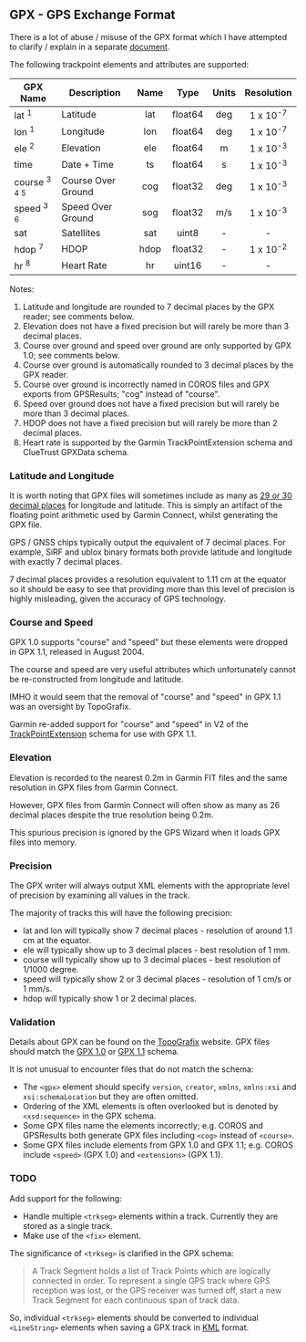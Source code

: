 ## GPX - GPS Exchange Format

There is a lot of abuse / misuse of the GPX format which I have attempted to clarify / explain in a separate [document](../gpx/README.md).

The following trackpoint elements and attributes are supported:

| GPX Name                | Description        | Name |  Type   | Units |     Resolution      |
| ----------------------- | ------------------ | :--: | :-----: | :---: | :-----------------: |
| lat <sup>1</sup>        | Latitude           | lat  | float64 |  deg  | 1 x 10<sup>-7</sup> |
| lon <sup>1</sup>        | Longitude          | lon  | float64 |  deg  | 1 x 10<sup>-7</sup> |
| ele <sup>2</sup>        | Elevation          | ele  | float64 |   m   | 1 x 10<sup>-3</sup> |
| time                    | Date + Time        |  ts  | float64 |   s   | 1 x 10<sup>-3</sup> |
| course <sup>3 4 5</sup> | Course Over Ground | cog  | float32 |  deg  | 1 x 10<sup>-3</sup> |
| speed <sup>3 6</sup>    | Speed Over Ground  | sog  | float32 |  m/s  | 1 x 10<sup>-3</sup> |
| sat                     | Satellites         | sat  |  uint8  |   -   |          -          |
| hdop <sup>7</sup>       | HDOP               | hdop | float32 |   -   | 1 x 10<sup>-2</sup> |
| hr <sup>8</sup>         | Heart Rate         |  hr  | uint16  |   -   |          -          |

Notes:

1. Latitude and longitude are rounded to 7 decimal places by the GPX reader; see comments below.
2. Elevation does not have a fixed precision but will rarely be more than 3 decimal places.
3. Course over ground and speed over ground are only supported by GPX 1.0; see comments below.
4. Course over ground is automatically rounded to 3 decimal places by the GPX reader.
5. Course over ground is incorrectly named in COROS files and GPX exports from GPSResults; "cog" instead of "course".
6. Speed over ground does not have a fixed precision but will rarely be more than 3 decimal places.
7. HDOP does not have a fixed precision but will rarely be more than 2 decimal places.
8. Heart rate is supported by the Garmin TrackPointExtension schema and ClueTrust GPXData schema.



### Latitude and Longitude

It is worth noting that GPX files will sometimes include as many as [29 or 30 decimal places](https://towardsdatascience.com/parsing-fitness-tracker-data-with-python-a59e7dc17418) for longitude and latitude. This is simply an artifact of the floating point arithmetic used by Garmin Connect, whilst generating the GPX file.

GPS / GNSS chips typically output the equivalent of 7 decimal places. For example, SiRF and ublox binary formats both provide latitude and longitude with exactly 7 decimal places.

7 decimal places provides a resolution equivalent to 1.11 cm at the equator so it should be easy to see that providing more than this level of precision is highly misleading, given the accuracy of GPS technology.



### Course and Speed

GPX 1.0 supports "course" and "speed" but these elements were dropped in GPX 1.1, released in August 2004.

The course and speed are very useful attributes which unfortunately cannot be re-constructed from longitude and latitude.

IMHO it would seem that the removal of "course" and "speed" in GPX 1.1 was an oversight by TopoGrafix.

Garmin re-added support for "course" and "speed" in V2 of the [TrackPointExtension](https://www8.garmin.com/xmlschemas/TrackPointExtensionv2.xsd) schema for use with GPX 1.1.



### Elevation

Elevation is recorded to the nearest 0.2m in Garmin FIT files and the same resolution in GPX files from Garmin Connect.

However, GPX files from Garmin Connect will often show as many as 26 decimal places despite the true resolution being 0.2m.

This spurious precision is ignored by the GPS Wizard when it loads GPX files into memory.



### Precision

The GPX writer will always output XML elements with the appropriate level of precision by examining all values in the track.

The majority of tracks this will have the following precision:

- lat and lon will typically show 7 decimal places - resolution of around 1.1 cm at the equator.
- ele will typically show up to 3 decimal places - best resolution of 1 mm.
- course will typically show up to 3 decimal places - best resolution of 1/1000 degree.
- speed will typically show 2 or 3 decimal places - resolution of 1 cm/s or 1 mm/s.
- hdop will typically show 1 or 2 decimal places.



### Validation

Details about GPX can be found on the [TopoGrafix](https://www.topografix.com/gpx.asp) website. GPX files should match the [GPX 1.0](http://www.topografix.com/GPX/1/0/gpx.xsd) or [GPX 1.1](http://www.topografix.com/GPX/1/1/gpx.xsd) schema.

It is not unusual to encounter files that do not match the schema:

- The `<gpx>` element should specify `version`, `creator`, `xmlns`, `xmlns:xsi` and `xsi:schemaLocation` but they are often omitted.
- Ordering of the XML elements is often overlooked but is denoted by `<xsd:sequence>` in the GPX schema.
- Some GPX files name the elements incorrectly; e.g. COROS and GPSResults both generate GPX files including `<cog>` instead of `<course>`.
- Some GPX files include elements from GPX 1.0 and GPX 1.1; e.g. COROS include `<speed>` (GPX 1.0) and `<extensions>` (GPX 1.1).



### TODO

Add support for the following:

- Handle multiple `<trkseg>` elements within a track.  Currently they are stored as a single track.
- Make use of the `<fix>` element.

The significance of `<trkseg>` is clarified in the GPX schema:

> A Track Segment holds a list of Track Points which are logically connected in order. To represent a single GPS track where GPS reception was lost, or the GPS receiver was turned off, start a new Track Segment for each continuous span of track data.

So, individual `<trkseg>` elements should be converted to individual `<LineString>` elements when saving a GPX track in [KML](kml.md) format.

